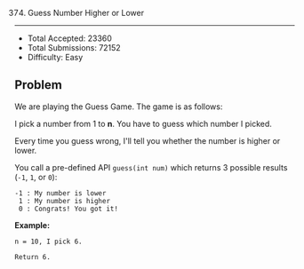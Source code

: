374. Guess Number Higher or Lower
---

- Total Accepted: 23360
- Total Submissions: 72152
- Difficulty: Easy


Problem
---
We are playing the Guess Game. The game is as follows:

I pick a number from 1 to **n**. You have to guess which number I picked.

Every time you guess wrong, I'll tell you whether the number is higher or lower.

You call a pre-defined API `guess(int num)` which returns 3 possible results (`-1`, `1`, or `0`):

```
-1 : My number is lower
 1 : My number is higher
 0 : Congrats! You got it!
```

**Example:**

```
n = 10, I pick 6.

Return 6.
```